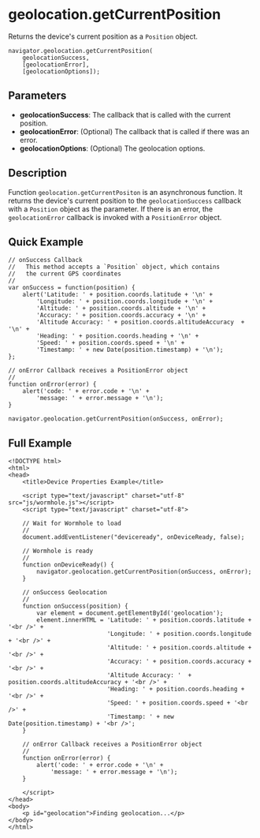 geolocation.getCurrentPosition
==============================

Returns the device's current position as a `Position` object.

	navigator.geolocation.getCurrentPosition(
		geolocationSuccess,
		[geolocationError],
		[geolocationOptions]);

Parameters
----------

- __geolocationSuccess__: The callback that is called with the current position.
- __geolocationError__: (Optional) The callback that is called if there was an error.
- __geolocationOptions__: (Optional) The geolocation options.

Description
-----------

Function `geolocation.getCurrentPositon` is an asynchronous function. It returns the device's current position to the `geolocationSuccess` callback with a `Position` object as the parameter.  If there is an error, the `geolocationError` callback is invoked with a `PositionError` object.


Quick Example
-------------

	// onSuccess Callback
	//   This method accepts a `Position` object, which contains
	//   the current GPS coordinates
	//
	var onSuccess = function(position) {
		alert('Latitude: ' + position.coords.latitude + '\n' +
			'Longitude: ' + position.coords.longitude + '\n' +
			'Altitude: ' + position.coords.altitude + '\n' +
			'Accuracy: ' + position.coords.accuracy + '\n' +
			'Altitude Accuracy: ' + position.coords.altitudeAccuracy  + '\n' +
			'Heading: ' + position.coords.heading + '\n' +
			'Speed: ' + position.coords.speed + '\n' +
			'Timestamp: ' + new Date(position.timestamp) + '\n');
	};

	// onError Callback receives a PositionError object
	//
	function onError(error) {
		alert('code: ' + error.code + '\n' +
			'message: ' + error.message + '\n');
	}

	navigator.geolocation.getCurrentPosition(onSuccess, onError);

Full Example
------------

	<!DOCTYPE html>
	<html>
	<head>
		<title>Device Properties Example</title>

		<script type="text/javascript" charset="utf-8" src="js/wormhole.js"></script>
		<script type="text/javascript" charset="utf-8">

		// Wait for Wormhole to load
		//
		document.addEventListener("deviceready", onDeviceReady, false);

		// Wormhole is ready
		//
		function onDeviceReady() {
			navigator.geolocation.getCurrentPosition(onSuccess, onError);
		}

		// onSuccess Geolocation
		//
		function onSuccess(position) {
			var element = document.getElementById('geolocation');
			element.innerHTML = 'Latitude: ' + position.coords.latitude + '<br />' +
								'Longitude: ' + position.coords.longitude + '<br />' +
								'Altitude: ' + position.coords.altitude + '<br />' +
								'Accuracy: ' + position.coords.accuracy + '<br />' +
								'Altitude Accuracy: '  + position.coords.altitudeAccuracy + '<br />' +
								'Heading: ' + position.coords.heading + '<br />' +
								'Speed: ' + position.coords.speed + '<br />' +
								'Timestamp: ' + new Date(position.timestamp) + '<br />';
		}

		// onError Callback receives a PositionError object
		//
		function onError(error) {
			alert('code: ' + error.code + '\n' +
				'message: ' + error.message + '\n');
		}

		</script>
	</head>
	<body>
		<p id="geolocation">Finding geolocation...</p>
	</body>
	</html>
